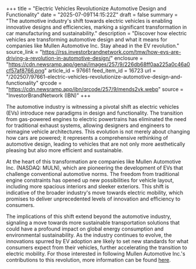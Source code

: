+++
title = "Electric Vehicles Revolutionize Automotive Design and Functionality"
date = "2025-07-09T14:15:22Z"
draft = false
summary = "The automotive industry's shift towards electric vehicles is enabling innovative designs and efficiencies, marking a significant transformation in car manufacturing and sustainability."
description = "Discover how electric vehicles are transforming automotive design and what it means for companies like Mullen Automotive Inc. Stay ahead in the EV revolution."
source_link = "https://rss.investorbrandnetwork.com/tmw/how-evs-are-driving-a-revolution-in-automotive-design/"
enclosure = "https://cdn.newsramp.app/genai/images/257/9/226db68ff0aa225a0c46a0cf57af8766.png"
article_id = 97661
feed_item_id = 16723
url = "/202507/97661-electric-vehicles-revolutionize-automotive-design-and-functionality"
qrcode = "https://cdn.newsramp.app/ibn/qrcode/257/9/mends2vk.webp"
source = "InvestorBrandNetwork (IBN)"
+++

<p>The automotive industry is witnessing a pivotal shift as electric vehicles (EVs) introduce new paradigms in design and functionality. The transition from gas-powered engines to electric powertrains has eliminated the need for traditional exhaust systems, allowing designers and engineers to reimagine vehicle architectures. This evolution is not merely about changing how cars are powered; it represents a comprehensive rethinking of automotive design, leading to vehicles that are not only more aesthetically pleasing but also more efficient and sustainable.</p><p>At the heart of this transformation are companies like Mullen Automotive Inc. (NASDAQ: MULN), which are pioneering the development of EVs that challenge conventional automotive norms. The freedom from traditional engine constraints has opened up new possibilities for vehicle layout, including more spacious interiors and sleeker exteriors. This shift is indicative of the broader industry's move towards electric mobility, which promises to deliver unprecedented levels of innovation and efficiency to consumers.</p><p>The implications of this shift extend beyond the automotive industry, signaling a move towards more sustainable transportation solutions that could have a profound impact on global energy consumption and environmental sustainability. As the industry continues to evolve, the innovations spurred by EV adoption are likely to set new standards for what consumers expect from their vehicles, further accelerating the transition to electric mobility. For those interested in following Mullen Automotive Inc.'s contributions to this revolution, more information can be found <a href='https://ibn.fm/MULN' rel='nofollow' target='_blank'>here</a>.</p>